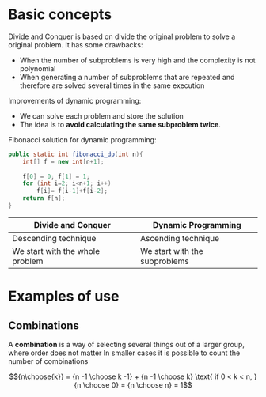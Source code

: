 
# Basic concepts

Divide and Conquer is based on divide the original problem to solve a original problem.
It has some drawbacks:
- When the number of subproblems is very high and the complexity is not polynomial
- When generating a number of subproblems that are repeated and therefore are solved several times in the same execution

Improvements of dynamic programming:
 - We can solve each problem and store the solution
 - The idea is to **avoid calculating the same subproblem twice**.

Fibonacci solution for dynamic programming:
```Java
public static int fibonacci_dp(int n){
	int[] f = new int[n+1];
	
	f[0] = 0; f[1] = 1;
	for (int i=2; i<n+1; i++)
		f[i]= f[i-1]+f[i-2];
	return f[n];
}
```

| Divide and Conquer              | Dynamic Programming           |
| ------------------------------- | ----------------------------- |
| Descending technique            | Ascending technique           |
| We start with the whole problem | We start with the subproblems |

# Examples of use

## Combinations

A **combination** is a way of selecting several things out of a larger group, where order does not matter
In smaller cases it is possible to count the number of combinations

$${n\choose{k}} = {n -1 \choose k -1} + {n -1 \choose k} \text{  if 0 < k < n, } {n \choose 0} = {n \choose n} = 1$$
